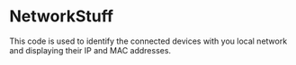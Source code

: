 # NetworkStuff
This code is used to identify the connected devices with you local network and displaying their IP and MAC addresses.
